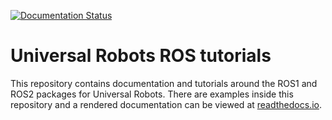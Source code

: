 [![Documentation Status](https://readthedocs.org/projects/ur-documentation/badge/?version=latest)](https://ur-documentation.readthedocs.io/en/latest/?badge=latest)

# Universal Robots ROS tutorials
This repository contains documentation and tutorials around the ROS1 and ROS2 packages for Universal
Robots. There are examples inside this repository and a rendered documentation can be viewed at
[readthedocs.io](https://ur-documentation.readthedocs.io/en/latest/index.html).
